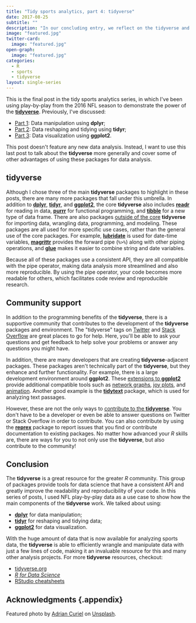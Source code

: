 ```yaml
---
title: "Tidy sports analytics, part 4: tidyverse"
date: 2017-08-25
subtitle: ""
description: "In our concluding entry, we reflect on the tidyverse and look at resources for future learning."
image: "featured.jpg"
twitter-card:
  image: "featured.jpg"
open-graph:
  image: "featured.jpg"
categories:
  - R
  - sports
  - tidyverse
layout: single-series
---
```




This is the final post in the tidy sports analytics series, in which I've been using play-by-play from the 2016 NFL season to demonstrate the power of the [**tidyverse**](http://www.tidyverse.org/). Previously, I've discussed:

- [Part 1](/blog/tidy-sports-analytics/2017-06-09-tidy-sports-analytics-part-1-dplyr/): Data manipulation using **dplyr**;
- [Part 2](/blog/tidy-sports-analytics/2017-06-25-tidy-sports-analytics-part-2-tidyr/): Data reshaping and tidying using **tidyr**;
- [Part 3](/blog/tidy-sports-analytics/2017-07-20-tidy-sports-analytics-part-3-ggplot2/): Data visualization using **ggplot2**.

This post doesn't feature any new data analysis. Instead, I want to use this last post to talk about the **tidyverse** more generally and cover some of other advantages of using these packages for data analysis.

## tidyverse

Although I chose three of the main **tidyverse** packages to highlight in these posts, there are many more packages that fall under this umbrella. In addition to [**dplyr**](http://dplyr.tidyverse.org/), [**tidyr**](http://tidyr.tidyverse.org/), and [**ggplot2**](http://ggplot2.tidyverse.org/), the core **tidyverse** also includes [**readr**](http://readr.tidyverse.org/) for reading in data, [**purrr**](http://purrr.tidyverse.org/) for functional programming, and [**tibble**](http://tibble.tidyverse.org/) for a new type of data frame. There are also packages [outside of the core](http://www.tidyverse.org/packages/) **tidyverse** for importing data, wrangling data, programming, and modeling. These packages are all used for more specific use cases, rather than the general use of the core packages. For example, [**lubridate**](http://lubridate.tidyverse.org/) is used for date-time variables, [**magrittr**](http://magrittr.tidyverse.org/) provides the forward pipe (`%>%`) along with other piping operations, and [**glue**](https://github.com/tidyverse/glue) makes it easier to combine string and date variables.

Because all of these packages use a consistent API, they are all compatible with the pipe operator, making data analysis more streamlined and also more reproducible. By using the pipe operator, your code becomes more readable for others, which facilitates code review and reproducible research.

## Community support

In addition to the programming benefits of the **tidyverse**, there is a supportive community that contributes to the development of the **tidyverse** packages and environment. The "tidyverse" tags on [Twitter](https://twitter.com/search?q=%23tidyverse&src=typd) and [Stack Overflow](https://stackoverflow.com/questions/tagged/tidyverse) are great places to go for help. Here, you'll be able to ask your questions and get feedback to help solve your problems or answer any questions you might have.

In addition, there are many developers that are creating **tidyverse**-adjacent packages. These packages aren't technically part of the **tidyverse**, but they enhance and further functionality. For example, there is a large development environment around **ggplot2**. These [extensions to **ggplot2**](https://exts.ggplot2.tidyverse.org/) provide additional compatible tools such as [network graphs](https://github.com/thomasp85/ggraph), [joy plots](https://github.com/clauswilke/ggjoy), and [animation](https://github.com/dgrtwo/gganimate). Another good example is the [**tidytext**](https://github.com/juliasilge/tidytext) package, which is used for analyzing text passages.

However, these are not the only ways to [contribute to the **tidyverse**](http://www.tidyverse.org/contribute/). You don't have to be a developer or even be able to answer questions on Twitter or Stack Overflow in order to contribute. You can also contribute by using the [**reprex**](http://reprex.tidyverse.org/) package to report issues that you find or contribute documentation to existing packages. No matter how advanced your *R* skills are, there are ways for you to not only use the **tidyverse**, but also contribute to the community!

## Conclusion

The **tidyverse** is a great resource for the greater *R* community. This group of packages provide tools for data science that have a consistent API and greatly improve the readability and reproducibility of your code. In this series of posts, I used NFL play-by-play data as a use case to show how the main components of the **tidyverse** work. We talked about using:

- [**dplyr**](/blog/tidy-sports-analytics/2017-06-09-tidy-sports-analytics-part-1-dplyr/) for data manipulation;
- [**tidyr**](/blog/tidy-sports-analytics/2017-06-25-tidy-sports-analytics-part-2-tidyr/) for reshaping and tidying data;
- [**ggplot2**](/blog/tidy-sports-analytics/2017-07-20-tidy-sports-analytics-part-3-ggplot2/) for data visualization.

With the huge amount of data that is now available for analyzing sports data, the **tidyverse** is able to efficiently wrangle and manipulate data with just a few lines of code, making it an invaluable resource for this and many other analysis projects. For more **tidyverse** resources, checkout:

- [tidyverse.org](http://www.tidyverse.org/)
- [*R for Data Science*](http://r4ds.had.co.nz/)
- [RStudio cheatsheets](https://www.rstudio.com/resources/cheatsheets/)


## Acknowledgments {.appendix}

Featured photo by <a href="https://unsplash.com/@hencetheboom?utm_content=creditCopyText&utm_medium=referral&utm_source=unsplash">Adrian Curiel</a> on <a href="https://unsplash.com/photos/photo-of-assorted-nfl-football-collection-uS4an493LkY?utm_content=creditCopyText&utm_medium=referral&utm_source=unsplash">Unsplash</a>.
  
